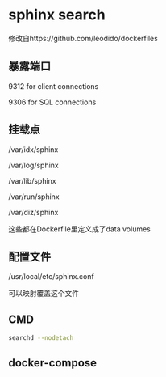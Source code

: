 # sphinx search

修改自https://github.com/leodido/dockerfiles

## 暴露端口

9312 for client connections

9306 for SQL connections

## 挂载点

/var/idx/sphinx

/var/log/sphinx

/var/lib/sphinx

/var/run/sphinx

/var/diz/sphinx

这些都在Dockerfile里定义成了data volumes

## 配置文件

/usr/local/etc/sphinx.conf

可以映射覆盖这个文件

## CMD

```bash
searchd --nodetach
```

## docker-compose
